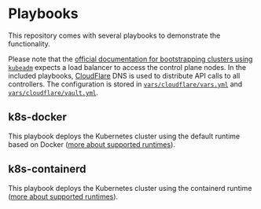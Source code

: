 # Playbooks

This repository comes with several playbooks to demonstrate the functionality.

Please note that the [official documentation for bootstrapping clusters using `kubeadm`](https://kubernetes.io/docs/setup/independent/high-availability/#stacked-control-plane-and-etcd-nodes) expects a load balancer to access the control plane nodes. In the included playbooks, [CloudFlare]() DNS is used to distribute API calls to all controllers. The configuration is stored in [`vars/cloudflare/vars.yml`](vars/cloudflare/vars.yml) and [`vars/cloudflare/vault.yml`](../vars/cloudflare/vault.yml).

## k8s-docker

This playbook deploys the Kubernetes cluster using the default runtime based on Docker ([more about supported runtimes](runtimes.md)).

## k8s-containerd

This playbook deploys the Kubernetes cluster using the containerd runtime ([more about supported runtimes](runtimes.md)).
